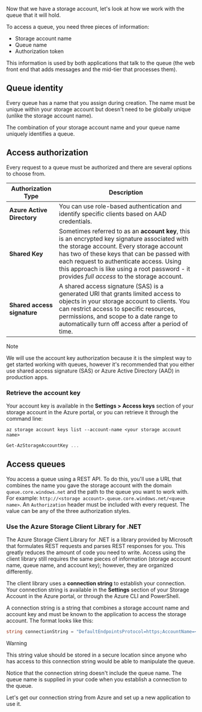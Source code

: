 Now that we have a storage account, let's look at how we work with the queue that it will hold.

To access a queue, you need three pieces of information:

 - Storage account name
 - Queue name
 - Authorization token

This information is used by both applications that talk to the queue (the web front end that adds messages and the mid-tier that processes them).

## Queue identity

Every queue has a name that you assign during creation. The name must be unique within your storage account but doesn't need to be globally unique (unlike the storage account name).

The combination of your storage account name and your queue name uniquely identifies a queue.

## Access authorization

Every request to a queue must be authorized and there are several options to choose from.

| Authorization Type | Description |
|--------------------|-------------|
| **Azure Active Directory** | You can use role-based authentication and identify specific clients based on AAD credentials. |
| **Shared Key** | Sometimes referred to as an **account key**, this is an encrypted key signature associated with the storage account. Every storage account has two of these keys that can be passed with each request to authenticate access. Using this approach is like using a root password - it provides _full access_ to the storage account. |
| **Shared access signature** | A shared access signature (SAS) is a generated URI that grants limited access to objects in your storage account to clients. You can restrict access to specific resources, permissions, and scope to a date range to automatically turn off access after a period of time.  |

> [!NOTE]
> We will use the account key authorization because it is the simplest way to get started working with queues, however it's recommended that you either use shared access signature (SAS) or Azure Active Directory (AAD) in production apps.

### Retrieve the account key

Your account key is available in the **Settings > Access keys** section of your storage account in the Azure portal, or you can retrieve it through the command line:

```azurecli
az storage account keys list --account-name <your storage account name>
```

```powershell
Get-AzStorageAccountKey ...
```

## Access queues

You access a queue using a REST API. To do this, you'll use a URL that combines the name you gave the storage account with the domain `queue.core.windows.net` and the path to the queue you want to work with. For example: `http://<storage account>.queue.core.windows.net/<queue name>`. An `Authorization` header must be included with every request. The value can be any of the three authorization styles.

### Use the Azure Storage Client Library for .NET

The Azure Storage Client Library for .NET is a library provided by Microsoft that formulates REST requests and parses REST responses for you. This greatly reduces the amount of code you need to write. Access using the client library still requires the same pieces of information (storage account name, queue name, and account key); however, they are organized differently.

The client library uses a **connection string** to establish your connection. Your connection string is available in the **Settings** section of your Storage Account in the Azure portal, or through the Azure CLI and PowerShell.

A connection string is a string that combines a storage account name and account key and must be known to the application to access the storage account. The format looks like this:

```csharp
string connectionString = "DefaultEndpointsProtocol=https;AccountName=<your storage account name>;AccountKey=<your key>;EndpointSuffix=core.windows.net"
```

> [!WARNING]
> This string value should be stored in a secure location since anyone who has access to this connection string would be able to manipulate the queue.

Notice that the connection string doesn't include the queue name. The queue name is supplied in your code when you establish a connection to the queue.

Let's get our connection string from Azure and set up a new application to use it.
